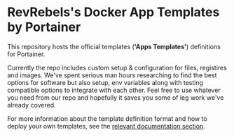 # RevRebels's Docker App Templates by Portainer

This repository hosts the official templates (**'Apps Templates'**) definitions for Portainer.

Currently the repo includes custom setup & configuration for files, registires and images. We've spent serious man hours researching to find the best options for software but also setup, env variables along with testing compatible options to integrate with each other. Feel free to use whatever you need from our repo and hopefully it saves you some of leg work we've already covered. 

For more information about the template definition format and how to deploy your own templates, see the [relevant documentation section](https://documentation.portainer.io/v2.0/templates/deploy_stack/).
